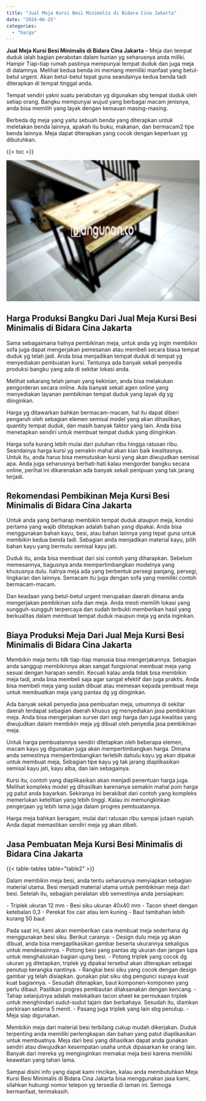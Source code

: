 ```yaml
---
title: "Jual Meja Kursi Besi Minimalis di Bidara Cina Jakarta"
date: "2024-06-25"
categories: 
  - "harga"
---
```


**Jual Meja Kursi Besi Minimalis di Bidara Cina Jakarta** – Meja dan tempat duduk ialah bagian perabotan dalam hunian yg seharusnya anda miliki. Hampir Tiap-tiap rumah pastinya mempunyai tempat duduk dan juga meja di dalamnya. Melihat kedua benda ini memang memiliki manfaat yang betul-betul urgent. Akan betul-betul tepat guna seandainya kedua benda tadi diterapkan di tempat tinggal anda.

Tempat sendiri yakni suatu perabotan yg digunakan sbg tempat duduk oleh setiap orang. Bangku mempunyai wujud yang berbagai macam jenisnya, anda bisa memilih yang layak dengan kemauan masing-masing.

Berbeda dg meja yang yaitu sebuah benda yang diterapkan untuk meletakan benda lainnya, apakah itu buku, makanan, dan bermacam2 tipe benda lainnya. Meja dapat diterapkan yang cocok dengan keperluan yg dibutuhkan.

{{< toc >}}

![Jual Meja Kursi Besi Minimalis di Bidara Cina Jakarta](/images/jual-meja-besi-murah22.png)

## Harga Produksi Bangku Dari Jual Meja Kursi Besi Minimalis di Bidara Cina Jakarta

Sama sebagaimana halnya pembikinan meja, untuk anda yg ingin membikin sofa juga dapat mengerjakan pemesanan atau membeli secara biasa tempat duduk yg telah jadi. Anda bisa menjadikan tempat duduk di tempat yg menyediakan pembuatan kursi. Tentunya ada banyak sekali penyedia produksi bangku yang ada di sekitar lokasi anda.

Melihat sekarang telah jaman yang kekinian, anda bisa melakukan pengorderan secara online. Ada banyak sekali agen online yang menyediakan layanan pembikinan tempat duduk yang layak dg yg diinginkan.

Harga yg ditawarkan bahkan bermacam-macam, hal itu dapat diberi pengaruh oleh sebagian elemen semisal model yang akan dihasilkan, quantity tempat duduk, dan masih banyak faktor yang lain. Anda bisa menetapkan sendiri untuk membuat tempat duduk yang diinginkan.

Harga sofa kurang lebih mulai dari puluhan ribu hingga ratusan ribu. Seandainya harga kursi yg semakin mahal akan kian baik kwalitasnya. Untuk itu, anda harus bisa memutuskan kursi yang akan diwujudkan semisal apa. Anda juga seharusnya berhati-hati kalau mengorder bangku secara online, perihal ini dikarenakan ada banyak sekali penipuan yang tak jarang terjadi.

## Rekomendasi Pembikinan Meja Kursi Besi Minimalis di Bidara Cina Jakarta

Untuk anda yang berharap membikin tempat duduk ataupun meja, kondisi pertama yang wajib ditetapkan adalah bahan yang dipakai. Anda bisa menggunakan bahan kayu, besi, atau bahan lainnya yang tepat guna untuk membikin kedua benda tadi. Sebagian anda menjadikan material kayu, pilih bahan kayu yang bermutu semisal kayu jati.

Duduk itu, anda bisa membuat dari sisi contoh yang diharapkan. Sebelum memesannya, bagusnya anda mempertimbangkan modelnya yang khususnya dulu. halnya meja ada yang berbentuk persegi panjang, persegi, lingkaran dan lainnya. Semacam itu juga dengan sofa yang memiliki contoh bermacam-macam.

Dan keadaan yang betul-betul urgent merupakan daerah dimana anda mengerjakan pembikinan sofa dan meja. Anda mesti memilih lokasi yang sungguh-sungguh terpercaya dan sudah terbukti memberikan hasil yang berkualitas dalam membuat tempat duduk maupun meja yg anda inginkan.

## Biaya Produksi Meja Dari Jual Meja Kursi Besi Minimalis di Bidara Cina Jakarta

Membikin meja tentu tdk tiap-tiap manusia bisa mengerjakannya. Sebagian anda sanggup membikinnya akan sangat fungsional membuat meja yang sesuai dengan harapan sendiri. Kecuali kalau anda tidak bisa membikin meja tadi, anda bisa membeli saja agar sangat efektif dan juga praktis. Anda bisa membeli meja yang sudah dibuat atau memesan kepada pembuat meja untuk membuatkan meja yang pantas dg yg diinginkan.

Ada banyak sekali penyedia jasa pembuatan meja, umumnya di sekitar daerah terdapat sebagian daerah khusus yg menyediakan jasa pembikinan meja. Anda bisa mengerjakan survei dari segi harga dan juga kwalitas yang diwujudkan dalam membikin meja yg dibuat oleh penyedia jasa pembikinan meja.

Untuk harga pembuatannya sendiri ditetapkan oleh beberapa elemen, macam kayu yg digunakan juga akan mempertimbangkan harga. Dimana anda semestinya mempertimbangkan terlebih dahulu kayu yg akan dipakai untuk membuat meja, Sebagian tipe kayu yg tak jarang diaplikasikan semisal kayu jati, kayu alba, dan lain sebagainya.

Kursi itu, contoh yang diaplikasikan akan menjadi penentuan harga juga. Melihat kompleks model yg dihasilkan karenanya semakin mahal poin harga yg patut anda bayarkan. Sekiranya ini berakibat dari contoh yang kompleks memerlukan ketelitian yang lebih tinggi. Kalau ini memungkinkan pengerjaan yg lebih lama juga dalam progres pembuatannya.

Harga meja bahkan beragam, mulai dari ratusan ribu sampai jutaan rupiah. Anda dapat memastikan sendiri meja yg akan dibeli.

## Jasa Pembuatan Meja Kursi Besi Minimalis di Bidara Cina Jakarta

{{< table-tables table="table2" >}}

Dalam membikin meja besi, anda tentu seharusnya menyiapkan sebagian material utama. Besi menjadi material utama untuk pembikinan meja dari besi. Setelah itu, sebagian peralatan sbb semestinya anda persiapkan:

\- Triplek ukuran 12 mm - Besi siku ukuran 40x40 mm - Tacon sheet dengan ketebalan 0,3 - Perekat fox cair atau lem kuning - Baut tambahan lebih kurang 50 baut

Pada saat ini, kami akan memberikan cara membuat meja sederhana dg menggunakan besi siku. Berikut caranya: - Design dulu meja yg akan dibuat, anda bisa mengaplikasikan gambar beserta ukurannya sekaligus untuk mendesainnya. - Potong besi yang pantas dg ukuran dan jangan lupa untuk menghaluskan bagian ujung besi. - Potong triplek yang cocok dg ukuran yg ditetapkan, triplek yg dipakai tersebut akan diterapkan sebagai penutup kerangka nantinya. - Rangkai besi siku yang cocok dengan design gambar yg telah disiapkan. gunakan plat siku sbg pengunci supaya kuat kuat bagiannya. - Sesudah diterapkan, baut komponen-komponen yang perlu dibaut. Pastikan progres pembautan dilaksanakan dengan kencang. - Tahap selanjutnya adalah melekatkan tacon sheet ke permukaan triplek untuk menghindari sudut-sudut tajam dan berbahaya. Sesudah itu, diamkan perkiraan selama 5 menit. - Pasang juga triplek yang lain sbg penutup. - Meja siap digunakan.

Membikin meja dari material besi terbilang cukup mudah dikerjakan. Duduk terpenting anda memiliki perlengkapan dan bahan yang patut diaplikasikan untuk membuatnya. Meja dari besi yang dihasilkan dapat anda gunakan sendiri atau diwujudkan kesempatan usaha untuk dipasarkan ke orang lain. Banyak dari mereka yg menginginkan memakai meja besi karena memiliki keawetan yang tahan lama.

Sampai disini info yang dapat kami rincikan, kalau anda membutuhkan Meja Kursi Besi Minimalis di Bidara Cina Jakarta bisa menggunakan jasa kami, silahkan hubungi nomor telepon yg tersedia di laman ini. Semoga bermanfaat, terimakasih.
